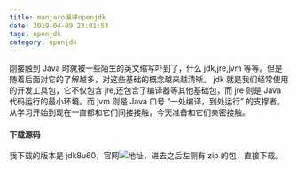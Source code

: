 ```yaml
---
title: manjaro编译openjdk
date: 2019-04-09 23:01:53
tags: openjdk
category: openjdk
---
```




刚接触到 Java 时就被一些陌生的英文缩写吓到了，什么 jdk,jre,jvm 等等。但是随着后面对它的了解越多，对这些基础的概念越来越清晰。 jdk 就是我们经常使用的开发工具包，它不仅包含 jre,还包含了编译器等其他基础包，而 jre 则是 Java 代码运行的最小环境。而 jvm 则是 Java 口号 “一处编译，到处运行” 的支撑者。从学习开始到现在一直都和它们间接接触，今天准备和它们亲密接触。

<!-- more -->

#### 下载源码

我下载的版本是 jdk8u60，官网![地址](http://hg.openjdk.java.net/jdk8u/jdk8u60/jdk/file/935758609767)，进去之后左侧有 zip 的包，直接下载。

#### 